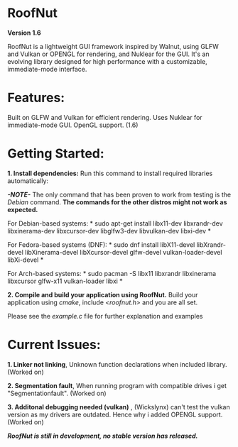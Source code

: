 # RoofNut

**Version 1.6**

RoofNut is a lightweight GUI framework inspired by Walnut, using GLFW and Vulkan or OPENGL for rendering, and Nuklear for the GUI. It's an evolving library designed for high performance with a customizable, immediate-mode interface.

# Features:
Built on GLFW and Vulkan for efficient rendering.
Uses Nuklear for immediate-mode GUI.
OpenGL support. (1.6)

# Getting Started:

**1. Install dependencies:**
Run this command to install required libraries automatically: 

***-NOTE-***
The only command that has been proven to work from testing is the *Debian* command. **The commands for the other distros might not work as expected.**

For Debian-based systems: * sudo apt-get install libx11-dev libxrandr-dev libxinerama-dev libxcursor-dev libglfw3-dev libvulkan-dev libxi-dev *

For Fedora-based systems (DNF): * sudo dnf install libX11-devel libXrandr-devel libXinerama-devel libXcursor-devel glfw-devel vulkan-loader-devel libXi-devel * 

For Arch-based systems: * sudo pacman -S libx11 libxrandr libxinerama libxcursor glfw-x11 vulkan-loader libxi *




**2. Compile and build your application using RoofNut.**
Build your application using *cmake*, include *<roofnut.h>* and you are all set.

Please see the *example.c* file for further explanation and examples


# Current Issues:

**1. Linker not linking**, Unknown function declarations when included library.  (Worked on)

**2. Segmentation fault**, When running program with compatible drives i get "Segmentationfault". (Worked on)

**3. Additonal debugging needed (vulkan)** , (Wickslynx) can't test the vulkan version as my drivers are outdated. Hence why i added OPENGL support. (Worked on)

***RoofNut is still in development, no stable version has released.***
